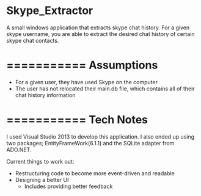 Skype_Extractor
===============

A small windows application that extracts skype chat history. 
For a given skype username, you are able to extract the desired 
chat history of certain skype chat contacts.

===========
Assumptions
===========

- For a given user, they have used Skype on the computer
- The user has not relocated their main.db file, which contains
  all of their chat history information

===========
Tech Notes
===========

I used Visual Studio 2013 to develop this application. I also 
ended up using two packages; EntityFrameWork(6.1.1) and the 
SQLite adapter from ADO.NET.

Current things to work out:
 - Restructuring code to become more event-driven and readable
 - Designing a better UI
    - Includes providing better feedback
